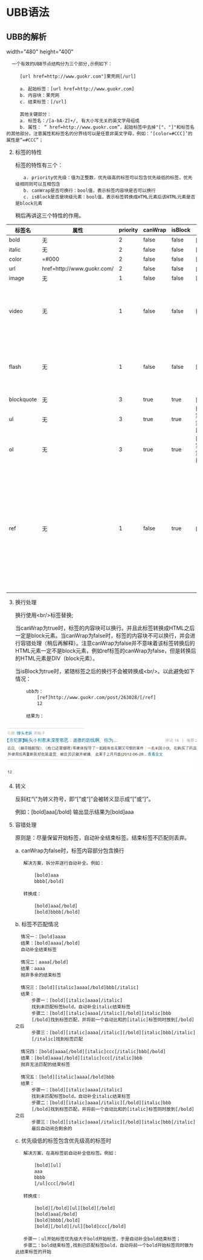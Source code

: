 UBB语法
=============

UBB的解析
-------------

 width="480" height="400"
      
      一个有效的UBB节点结构分为三个部分,示例如下：
          
         [url href=http://www.guokr.com"]果壳网[/url]

         a. 起始标签：[url href=http://www.guokr.com]
         b. 内容块：果壳网
         c. 结束标签：[/url]

         其他关键部分：
         a. 标签名：/[a-bA-Z]+/, 有大小写无关的英文字母组成
         b. 属性： “ href=http://www.guokr.com”，起始标签中去掉"["、"]"和标签名的其他部分。注意属性和标签名的分界线可以是任意非英文字母，例如：‘[color=#CCC]’的属性是“=#CCC”；

2. 标签的特性

      标签的特性有三个：

          a. priority优先级：值为正整数，优先级高的标签可以包含优先级低的标签，优先级相同则可以互相包含
          b. canWrap是否可换行：bool值，表示标签内容块是否可以换行
          c. isBlock是否是块级元素：bool值，表示标签转换成HTML元素后该HTML元素是否是block元素

      稍后再讲这三个特性的作用。

<table>
<thead>
    <tr>
        <th>标签名</th>
        <th>属性</th>
        <th>priority</th>
        <th>canWrap</th>
        <th>isBlock</th>
        <th>样例</th>
        <th>HTML</th>
    </tr>
</thead>
<tbody>
    <tr>
        <td>bold</td>
        <td>无</td>
        <td>2</td>
        <td>false</td>
        <td>false</td>
        <td>[bold]加粗[/bold]</td>
        <td>&lt;b&gt;加粗&lt;/b&gt;</td>
    <tr>
    <tr>
        <td>italic</td>
        <td>无</td>
        <td>2</td>
        <td>false</td>
        <td>false</td>
        <td>[italic]斜体[/italic]</td>
        <td>&lt;i&gt;加粗&lt;/i&gt;</td>
    <tr>
    <tr>
        <td>color</td>
        <td>=#000</td>
        <td>2</td>
        <td>false</td>
        <td>false</td>
        <td>[color=blue]蓝色[/color]</td>
        <td>&lt;span style="color:blue;"&gt;蓝色&lt;/span&gt;</td>
    <tr>
    <tr>
        <td>url</td>
        <td> href=http://www.guokr.com/</td>
        <td>2</td>
        <td>false</td>
        <td>false</td>
        <td>[url href=http://www.guokr.com]果壳网[/url]</td>
        <td>&lt;a href="http://www.guokr.com" target="_blank"&gt;果壳网&lt;/a&gt;</td>
    <tr>
    <tr>
        <td>image</td>
        <td>无</td>
        <td>1</td>
        <td>false</td>
        <td>false</td>
        <td>[image]http://www.guokr.com/skin/imgs/3-logo.png[/image]</td>
        <td>&lt;img src="http://www.guokr.com/skin/imgs/3-logo.png"/&gt;</td>
    <tr>
    <tr>
        <td>video</td>
        <td>无</td>
        <td>1</td>
        <td>false</td>
        <td>false</td>
        <td>[video]http://player.youku.com/player.php/sid/XNDMwNDEzMjc2/v.swf[/video]</td>
        <td>前端预览：&lt;img class="gui-ubb-flash" data-src="http://player.youku.com/player.php/sid/XNDMwNDEzMjc2/v.swf" src="/skin/imgs/flash.jpg" width="480" height="400"/&gt;<br/>
后端生成：&lt;embed src="http://player.youku.com/player.php/sid/XNDMwNDEzMjc2/v.swf" type="application/x-shockwave-flash" allowscriptaccess="sameDomain" allowfullscreen="true" wmode="transparent" width="480" height="400"&gt;
        </td>
    <tr>
    <tr>
        <td>flash</td>
        <td>无</td>
        <td>1</td>
        <td>false</td>
        <td>false</td>
        <td>[flash]http://player.youku.com/player.php/sid/XNDMwNDEzMjc2/v.swf[/flash]</td>
        <td>前端预览：&lt;img class="gui-ubb-flash" data-src="http://player.youku.com/player.php/sid/XNDMwNDEzMjc2/v.swf" src="/skin/imgs/flash.jpg" width="480" height="400"/&gt;<br/>
后端生成：&lt;embed src="http://player.youku.com/player.php/sid/XNDMwNDEzMjc2/v.swf" type="application/x-shockwave-flash" allowscriptaccess="sameDomain" allowfullscreen="true" wmode="transparent" width="480" height="400"&gt;
        </td>
    <tr>
    <tr>
        <td>blockquote</td>
        <td>无</td>
        <td>3</td>
        <td>true</td>
        <td>true</td>
        <td>[blockquote]引用别人的评论[/blockquote]</td>
        <td>&lt;blockquote&gt;引用别人的评论&lt;/blockquote&gt;
        </td>
    <tr>
    <tr>
        <td>ul</td>
        <td>无</td>
        <td>3</td>
        <td>true</td>
        <td>true</td>
        <td>[ul]<br/>
第一条<br/>
第二条<br/>
[/ul]</td>
        <td>&lt;ul&gt;<br/>
&lt;li&gt;第一条&lt;/li&gt;<br/>
&lt;li&gt;第二条&lt;/li&gt;<br/>&lt;/ul&gt;
        </td>
    <tr>
    <tr>
        <td>ol</td>
        <td>无</td>
        <td>3</td>
        <td>true</td>
        <td>true</td>
        <td>[ol]<br/>
第一条<br/>
第二条<br/>
[/ol]</td>
        <td>&lt;ol&gt;<br/>
&lt;li&gt;第一条&lt;/li&gt;<br/>
&lt;li&gt;第二条&lt;/li&gt;<br/>&lt;/ol&gt;
        </td>
    <tr>
    <tr>
        <td>ref</td>
        <td>无</td>
        <td>1</td>
        <td>false</td>
        <td>true</td>
        <td>[ref]引用别人的评论[/ref]</td>
        <td>前端预览：<br/>&lt;div class="gui-ubb-ref"&gt;http://www.guokr.com/article/176586/&lt;/div&gt;<br/>
后端生成：<br/>&lt;div class="gui-ubbv-ref-bd"&gt;<br/>
&lt;div class="gui-ubbv-ref-bd"&gt;<br/>
&lt;a title="高潮来了才会喊？" target="_blank" href="/article/176586/" class="gui-ubbv-ref-bd-pic"&gt;<br/>
&lt;img width="110" height="86" alt="高潮来了才会喊？" src="http://img1.guokr.com/gkimage/hx/w3/9d/hxw39d.png"&gt;
&lt;/a&gt;<br/>
&lt;h3&gt;&lt;a target="_blank" href="/article/176586/"&gt;高潮来了才会喊？&lt;/a&gt;&lt;/h3&gt;<br/>
&lt;span class="gui-ubbv-ref-bd-info"&gt;评论&nbsp;151&nbsp;&nbsp;｜&nbsp;&nbsp;推荐&nbsp;15&lt;/span&gt;<br/>
&lt;p class="gui-ubbv-ref-bd-desc"&gt;人们常说，高潮来了你就喊！女性叫床和性高潮之间真的是联系在一起的吗？也许你想太多了！&nbsp;&lt;a target="_blank" href="/article/176586/"&gt;查看全文&lt;/a&gt;&lt;/p&gt;<br/>
&lt;/div&gt;<br/>
&lt;/div&gt;
        </td>
    <tr>
</tbody>
</table>

3. 换行处理

      换行使用<br/\>标签替换;

      当canWrap为true时，标签的内容块可以换行。并且此标签转换成HTML之后一定是block元素。当canWrap为false时，标签的内容块不可以换行，并会进行容错处理（稍后再解释）。注意canWrap为false并不意味着该标签转换后的HTML元素一定不是block元素，例如ref标签的canWrap为false，但是转换后的HTML元素是DIV（block元素）。

      当isBlock为true时，紧随标签之后的换行不会被转换成<br/\>。以此避免如下情况：

           ubb为：
               [ref]http://www.guokr.com/post/263028/[/ref]
               12

           结果为：
![效果图](./etc001.png)

4. 转义

     反斜杠“\”为转义符号，即“\[”或“\]”会被转义显示成“[”或“]”。

     例如：\[bold\]aaa[/bold]
     输出显示结果为\[bold\]aaa


5. 容错处理

    原则是：尽量保留开始标签，自动补全结束标签。结束标签不匹配则丢弃。

    a. canWrap为false时，标签内容部分包含换行

          解决方案，拆分并逐行自动补全。例如：

              [bold]aaa
              bbbb[/bold]

          转换成：

              [bold]aaa[/bold]
              [bold]bbbb[/bold]

    b. 标签不匹配情况

         情况一：[bold]aaaa
         结果：[bold]aaaa[/bold]
         自动补全结束标签

         情况二：aaaa[/bold]
         结果：aaaa
         抛弃多余的结束标签

         情况三：[bold][italic]aaaa[/bold]bbb[/italic]
         结果：
             步骤一：[bold][italic]aaaa[/italic]
             找到未匹配标签bold，自动补全italic结束标签
             步骤二：[bold][italic]aaaa[/italic][/bold][italic]bbb
             [/bold]找到标签匹配，并将前一个自动比和的[italic]标签同时放到[/bold]之后
             步骤三：[bold][italic]aaaa[/italic][/bold][italic]bbb[/italic]
             [/italic]找到标签匹配

         情况四：[bold]aaaa[/bold][italic]ccc[/italic]bbb[/bold]
         结果：[bold]aaaa[/bold][italic]ccc[/italic]bbb
         抛弃无法匹配的结束标签

         情况五：[bold][italic]aaaa[/bold]bbb
         结果：
             步骤一：[bold][italic]aaaa[/italic]
             找到未匹配标签bold，自动补全italic结束标签
             步骤二：[bold][italic]aaaa[/italic][/bold][italic]bbb
             [/bold]找到标签匹配，并将前一个自动比和的[italic]标签同时放到[/bold]之后
             步骤三：[bold][italic]aaaa[/italic][/bold][italic]bbb[/italic]
             最后自动闭合剩余的

    c. 优先级低的标签包含优先级高的标签时

          解决方案，在高标签前自动补全低标签。例如：

              [bold][ul]
              aaa
              bbbb
              [/ul]ccc[/bold]

          转换成：

              [bold][/bold][ul][bold][/bold]
              [bold]aaa[/bold]
              [bold]bbbb[/bold]
              [bold][/bold][/ul][bold]ccc[/bold]

          步骤一：ul开始标签优先级大于bold开始标签，于是自动补全bold结束标签；
          步骤二：bold结束标签,找到已匹配标签bold，自动将前一个bold开始标签同时做为此结束标签的开始